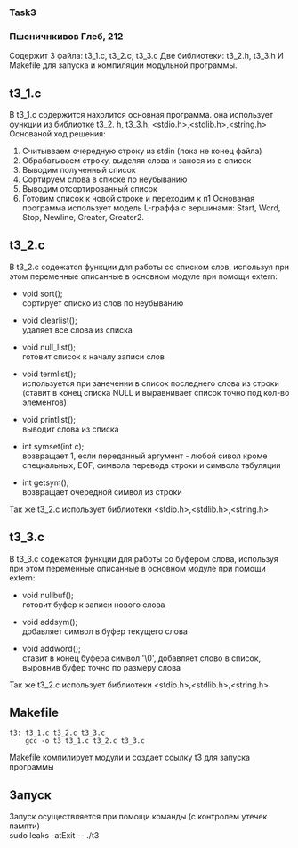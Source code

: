 ### Task3
### Пшеничнкивов Глеб, 212

Содержит 3 файла: t3_1.c, t3_2.c, t3_3.c
Две библиотеки: t3_2.h, t3_3.h
И Makefile для запуска и компиляции модульной программы.

## t3_1.c
В t3_1.c содержится нахолится основная программа. она использует функции из библиотке t3_2. h, t3_3.h, <stdio.h>,<stdlib.h>,<string.h>
Основаной ход решения:
1) Считывваем очередную строку из stdin (пока не конец файла)
2) Обрабатываем строку, выделяя слова и занося из в список
3) Выводим полученный список
4) Сортируем слова в списке по неубыванию
5) Выводим отсортированный список
6) Готовим список к новой строке и переходим к п1
Основаная программа использует модель L-граффа с вершинами: Start, Word, Stop, Newline, Greater, Greater2.


## t3_2.c
В t3_2.c содежатся функции для работы со списком слов, используя при этом переменные описанные в основном модуле при помощи extern:

* void sort();  
сортирует списко из слов по неубыванию

* void clearlist();  
удаляет все слова из списка

* void null_list();  
готовит список к началу записи слов

* void termlist();  
используется при занечении в список последнего слова из строки (ставит в конец списка NULL и выравнивает список точно под кол-во элементов)

* void printlist();  
выводит слова из списка

* int symset(int c);  
возвращает 1, если переданный аргумент - любой сивол кроме специальных, EOF, символа перевода строки и символа табуляции

* int getsym();  
возвращает очередной символ из строки

Так же t3_2.c использует библиотеки <stdio.h>,<stdlib.h>,<string.h>


## t3_3.c
В t3_3.c содежатся функции для работы со буфером слова, используя при этом переменные описанные в основном модуле при помощи extern:

* void nullbuf();  
готовит буфер к записи нового слова

* void addsym();  
добавляет символ в буфер текущего слова 

* void addword();  
ставит в конец буфера символ '\0', добавляет слово в список, выровнив буфер точно по размеру слова

Так же t3_2.c использует библиотеки <stdio.h>,<stdlib.h>,<string.h>


## Makefile
``` 
t3: t3_1.c t3_2.c t3_3.c  
    gcc -o t3 t3_1.c t3_2.c t3_3.c  
``` 
Makefile компилирует модули и создает ссылку t3 для запуска программы


## Запуск
Запуск осуществляется при помощи команды (с контролем утечек памяти)  
sudo leaks -atExit -- ./t3

